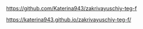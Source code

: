 https://github.com/Katerina943/zakrivayuschiy-teg-f

https://katerina943.github.io/zakrivayuschiy-teg-f/
